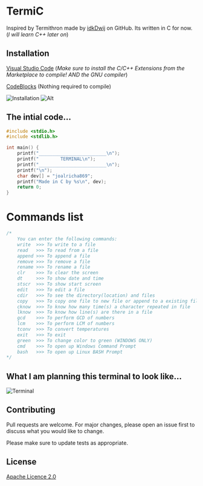 # TermiC

Inspired by Termithron made by [idkDwij](https://github.com/IdkDwij/Termithon) on GitHub. Its written in C for now. (_I will learn C++ later on_)

## Installation

[Visual Studio Code](https://code.visualstudio.com/) (_Make sure to install the C/C++ Extensions from the Marketplace to compile! AND the GNU compiler_)

[CodeBlocks](https://www.codeblocks.org/) (Nothing required to compile)

![Installation](https://code.visualstudio.com/assets/docs/languages/cpp/cpp-extension.png)
![Alt](https://www.codeblocks.org/docs/cb_splash.png)

## The intial code...

```c
#include <stdio.h>
#include <stdlib.h>

int main() {
    printf("_________________________\n");
    printf("        TERMINAL\n");
    printf("_________________________\n");
    printf("\n");
    char dev[] = "joalricha869";
    printf("Made in C by %s\n", dev);
    return 0;
}
```

# Commands list

```c
/*
    You can enter the following commands:
    write  >>> To write to a file
    read   >>> To read from a file
    append >>> To append a file
    remove >>> To remove a file
    rename >>> To rename a file
    clr    >>> To clear the screen
    dt     >>> To show date and time
    stscr  >>> To show start screen
    edit   >>> To edit a file
    cdir   >>> To see the directory(location) and files
    copy   >>> To copy one file to new file or append to a existing file
    cknow  >>> To know how many time(s) a character repeated in file
    lknow  >>> To know how line(s) are there in a file
    gcd    >>> To perform GCD of numbers
    lcm    >>> To perform LCM of numbers
    tconv  >>> To convert temperatures
    exit   >>> To exit
    green  >>> To change color to green (WINDOWS ONLY)
    cmd    >>> To open up Windows Command Prompt
    bash   >>> To open up Linux BASH Prompt
*/
```

## What I am planning this terminal to look like...
![Terminal](https://upload.wikimedia.org/wikipedia/commons/7/78/Appleterminal2.png)

## Contributing
Pull requests are welcome. For major changes, please open an issue first to discuss what you would like to change.

Please make sure to update tests as appropriate.

## License
[Apache Licence 2.0](https://www.apache.org/licenses/LICENSE-2.0)
